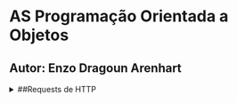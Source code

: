 # AS Programação Orientada a Objetos
## Autor: Enzo Dragoun Arenhart

<details><summary> ##Requests de HTTP</summary>
HTTP requests:

    GET:
        127.0.0.1:5034/livro
            Retorna todos os livros cadastrados no banco de dados.
        127.0.0.1:5034/livro/{id}
            Retorna o livro cujo id corresponde ao id escrito no GET request.
            
        127.0.0.1:5034/autor
            Retorna todos os autores cadastrados no banco de dados.
        127.0.0.1:5034/autor/{id}
            Retorna o autor cujo id corresponde ao id escrito no GET request.
        
        127.0.0.1:5034/usuario
            Retorna todos os usuarios cadastrados no banco de dados.
        127.0.0.1:5034/usuario/{id}
            Retorna o usuario cujo id corresponde ao id escrito no GET request.

    POST:
        127.0.0.1:5034/livro
            Insere um livro com dados escritos no body da request, formatado em JSON.
            Exemplo: 
                {
                    "nome": "nome",
                    "paginas": 100,
                    "genero": "genero",
                    "emprestado": 1, correspone se o livro esta emprestado, sendo 0 nao emprestado e 1 emprestado.
                    "ano": 1032,
                    "UsuarioId": 1, corresponde ao id do usuario que esta emprestando o livro, pode ser null.
                }
        
        127.0.0.1:5034/autor
            Insere um autor com dados escritos no body da request, formatado em JSON.
            Exemplo:
                {
                    "nome": "autor",
                    "cpf": "123.456.789-01",
                    "endereco": "Rua nome da rua 100",
                    "contato": "(51)12345-6789"
                }
        
        127.0.0.1:5034/usuario
            Insere um usuario com dados escritos no body da request, formatado em JSON.
            Exemplo:
                {
                    "nome": "usuario",
                    "cpf": "234.567.890-12",
                    "endereco": "Rua nome da rua 100",
                    "contato": "(51)23456-7890"
                }

    PUT:
        127.0.0.1:5034/livro/{id}
            Atualiza o livro cujo id corresponde ao id escrito no PUT request.
            Exemplo:
            {
                "id": 1,         obs.: o id dentro do body do request tem que ser igual ao o id no request
                "nome": "nome romance",
                "paginas": 105,
                "genero": "romance",
                "emprestado": 0,
                "ano": 1990,
                "usuarioId": null
            }

        127.0.0.1:5034/autor/{id}
            Atualiza o autor cujo id corresponde ao id escrito no PUT request.
            Exemplo:
            {
                "id": 1,         obs.: o id dentro do body do request tem que ser igual ao o id no request
                "nome": "autor2",
                "cpf": "333.333.333-33",
                "endereco": "Rua Centro 111",
                "contato": "(51)98765-4321"
            }

        127.0.0.1:5034/usuario/{id}
            Atualiza o usuario cujo id corresponde ao id escrito no PUT request.
            Exemplo:
            {
                "id": 1,         obs.: o id dentro do body do request tem que ser igual ao o id no request
                "nome": "usuario2",
                "cpf": "555777.777.777-77",
                "endereco": "Rua Another 111",
                "contato": "(51)09876-5432"
            }
        127.0.0.1:5034/usuario/{idUsuario}/emprestar/{idLivro}
            Empresta um livro para o usuario especificado

        127.0.0.1:5034/usuario/{idUsuario}/devolver/{idLivro}
            Devolve um usuario especifico livro do usuario especificado


    DELETE:
        127.0.0.1:5034/livro/{id}
            Deleta o livro especificado do banco de dados
        
        127.0.0.1:5034/livro/{id}
            Deleta o livro especificado do banco de dados
        
        127.0.0.1:5034/livro/{id}
            Deleta o livro especificado do banco de dados
</details>